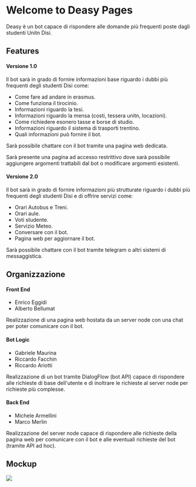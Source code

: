 # Welcome to Deasy Pages

Deasy è un bot capace di rispondere alle domande più frequenti poste dagli studenti Unitn Disi.

## Features

#### Versione 1.0

Il bot sarà in grado di fornire informazioni base riguardo i dubbi più frequenti degli studenti Disi come:

* Come fare ad andare in erasmus.
* Come funziona il tirocinio.
* Informazioni riguardo la tesi.
* Informazioni riguardo la mensa (costi, tessera unitn, locazioni).
* Come richiedere esonero tasse e borse di studio.
* Informazioni riguardo il sistema di trasporti trentino.
* Quali informazioni può fornire il bot.

Sarà possibile chattare con il bot tramite una pagina web dedicata.

Sarà presente una pagina ad accesso restrittivo dove sarà possibile aggiungere argomenti trattabili dal bot o modificare argomenti esistenti.

#### Versione 2.0

Il bot sarà in grado di fornire informazioni più strutturate riguardo i dubbi più frequenti degli studenti Disi e di offrire servizi come:

* Orari Autobus e Treni.
* Orari aule.
* Voti studente.
* Servizio Meteo.
* Conversare con il bot.
* Pagina web per aggiornare il bot.

Sarà possibile chattare con il bot tramite telegram o altri sistemi di messaggistica.

## Organizzazione

#### Front End
* Enrico Eggidi
* Alberto Bellumat  

Realizzazione di una pagina web hostata da un server node con una chat per poter comunicare con il bot.

#### Bot Logic
* Gabriele Maurina
* Riccardo Facchin
* Riccardo Ariotti

Realizzazione di un bot tramite DialogFlow (bot API) capace di rispondere alle richieste di base dell'utente e di inoltrare le richieste al server node per richieste più complesse.

#### Back End
* Michele Armellini
* Marco Merlin  

Realizzazione del server node capace di rispondere alle richieste della pagina web per comunicare con il bot e alle eventuali richieste del bot (tramite API ad hoc).

## Mockup

<img src="https://i.imgur.com/in6eyhv.jpg"/>
